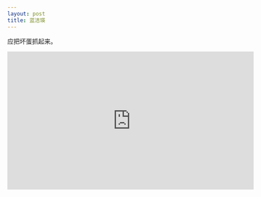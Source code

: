 ```yaml
---
layout: post
title: 蓝洁瑛
---
```


应把坏蛋抓起来。

<iframe width="560" height="315" src="https://www.youtube.com/embed/HX88G71J7i4" frameborder="0" allow="accelerometer; autoplay; encrypted-media; gyroscope; picture-in-picture" allowfullscreen></iframe>